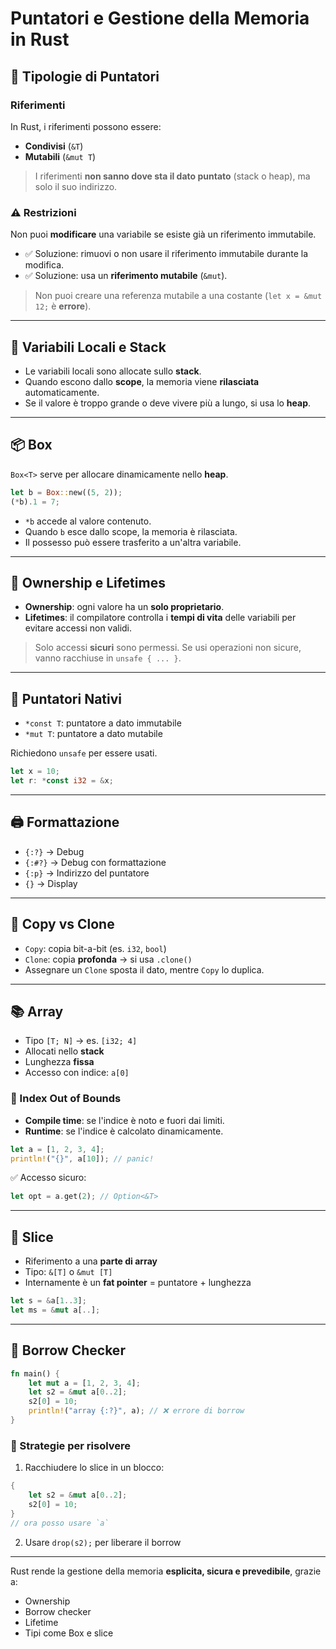 # Puntatori e Gestione della Memoria in Rust

## 🔢 Tipologie di Puntatori

### Riferimenti
In Rust, i riferimenti possono essere:

- **Condivisi** (`&T`)
- **Mutabili** (`&mut T`)

> I riferimenti **non sanno dove sta il dato puntato** (stack o heap), ma solo il suo indirizzo.

### ⚠️ Restrizioni

Non puoi **modificare** una variabile se esiste già un riferimento immutabile.

- ✅ Soluzione: rimuovi o non usare il riferimento immutabile durante la modifica.
- ✅ Soluzione: usa un **riferimento mutabile** (`&mut`).

> Non puoi creare una referenza mutabile a una costante (`let x = &mut 12;` è **errore**).

---

## 🧠 Variabili Locali e Stack

- Le variabili locali sono allocate sullo **stack**.
- Quando escono dallo **scope**, la memoria viene **rilasciata** automaticamente.
- Se il valore è troppo grande o deve vivere più a lungo, si usa lo **heap**.

---

## 📦 Box<T>

`Box<T>` serve per allocare dinamicamente nello **heap**.

```rust
let b = Box::new((5, 2));
(*b).1 = 7;
```

- `*b` accede al valore contenuto.
- Quando `b` esce dallo scope, la memoria è rilasciata.
- Il possesso può essere trasferito a un'altra variabile.

---

## 🧾 Ownership e Lifetimes

- **Ownership**: ogni valore ha un **solo proprietario**.
- **Lifetimes**: il compilatore controlla i **tempi di vita** delle variabili per evitare accessi non validi.

> Solo accessi **sicuri** sono permessi. Se usi operazioni non sicure, vanno racchiuse in `unsafe { ... }`.

---

## 🔧 Puntatori Nativi

- `*const T`: puntatore a dato immutabile
- `*mut T`: puntatore a dato mutabile

Richiedono `unsafe` per essere usati.

```rust
let x = 10;
let r: *const i32 = &x;
```

---

## 🖨️ Formattazione

- `{:?}` → Debug
- `{:#?}` → Debug con formattazione
- `{:p}` → Indirizzo del puntatore
- `{}` → Display

---

## 🧬 Copy vs Clone

- `Copy`: copia bit-a-bit (es. `i32`, `bool`)
- `Clone`: copia **profonda** → si usa `.clone()`
- Assegnare un `Clone` sposta il dato, mentre `Copy` lo duplica.

---

## 📚 Array

- Tipo `[T; N]` → es. `[i32; 4]`
- Allocati nello **stack**
- Lunghezza **fissa**
- Accesso con indice: `a[0]`

### 🛑 Index Out of Bounds

- **Compile time**: se l'indice è noto e fuori dai limiti.
- **Runtime**: se l'indice è calcolato dinamicamente.

```rust
let a = [1, 2, 3, 4];
println!("{}", a[10]); // panic!
```

✅ Accesso sicuro:

```rust
let opt = a.get(2); // Option<&T>
```

---

## 📏 Slice

- Riferimento a una **parte di array**
- Tipo: `&[T]` o `&mut [T]`
- Internamente è un **fat pointer** = puntatore + lunghezza

```rust
let s = &a[1..3];
let ms = &mut a[..];
```

---

## 🔐 Borrow Checker

```rust
fn main() {
    let mut a = [1, 2, 3, 4];
    let s2 = &mut a[0..2];
    s2[0] = 10;
    println!("array {:?}", a); // ❌ errore di borrow
}
```

### 🔧 Strategie per risolvere

1. Racchiudere lo slice in un blocco:
```rust
{
    let s2 = &mut a[0..2];
    s2[0] = 10;
}
// ora posso usare `a`
```

2. Usare `drop(s2);` per liberare il borrow

---

Rust rende la gestione della memoria **esplicita, sicura e prevedibile**, grazie a:
- Ownership
- Borrow checker
- Lifetime
- Tipi come Box e slice